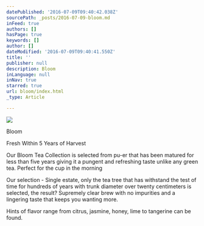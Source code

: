 ```yaml
---
datePublished: '2016-07-09T09:40:42.038Z'
sourcePath: _posts/2016-07-09-bloom.md
inFeed: true
authors: []
hasPage: true
keywords: []
author: []
dateModified: '2016-07-09T09:40:41.550Z'
title: ''
publisher: null
description: Bloom
inLanguage: null
inNav: true
starred: true
url: bloom/index.html
_type: Article

---
```

![](https://the-grid-user-content.s3-us-west-2.amazonaws.com/a4f8cd12-d2ad-422d-aea9-3202fe1cc0d8.jpg)

Bloom

Fresh Within 5 Years of Harvest

Our Bloom Tea Collection is selected from pu-er that has been matured for less than five years giving it a pungent and refreshing taste unlike any green tea. Perfect for the cup in the morning

Our selection - Single estate, only the tea tree that has withstand the test of time for hundreds of years with trunk diameter over twenty centimeters is selected, the result? Supremely clear brew with no impurities and a lingering taste that keeps you wanting more.

Hints of flavor range from citrus, jasmine, honey, lime to tangerine can be found.
